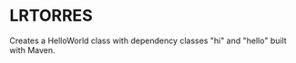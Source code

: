 LRTORRES
========

Creates a HelloWorld class with dependency classes "hi" and "hello" built with Maven.
